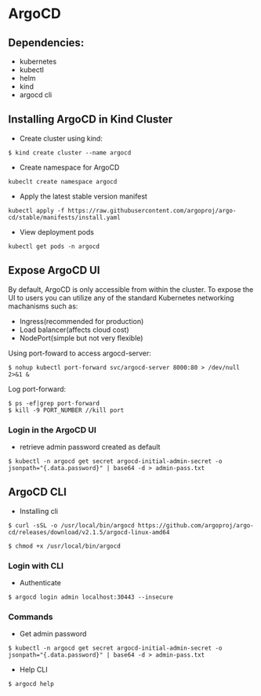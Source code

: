 # ArgoCD

## Dependencies:
- kubernetes
- kubectl
- helm
- kind
- argocd cli

## Installing ArgoCD in Kind Cluster
- Create cluster using kind:
```console
$ kind create cluster --name argocd
```
- Create namespace for ArgoCD
```console
kubeclt create namespace argocd
```
- Apply the latest stable version manifest
```console
kubectl apply -f https://raw.githubusercontent.com/argoproj/argo-cd/stable/manifests/install.yaml
```
- View deployment pods
```console
kubectl get pods -n argocd
```

## Expose ArgoCD UI
By default, ArgoCD is only accessible from within the cluster. To expose the UI to users you can utilize any of the standard Kubernetes networking machanisms such as: 
- Ingress(recommended for production)
- Load balancer(affects cloud cost)
- NodePort(simple but not very flexible)

Using port-foward to access argocd-server:
```console
$ nohup kubectl port-forward svc/argocd-server 8000:80 > /dev/null 2>&1 &
```
Log port-forward:
```console
$ ps -ef|grep port-forward
$ kill -9 PORT_NUMBER //kill port
```

### Login in the ArgoCD UI
- retrieve admin password created as default
```console
$ kubectl -n argocd get secret argocd-initial-admin-secret -o jsonpath="{.data.password}" | base64 -d > admin-pass.txt
```
## ArgoCD CLI

- Installing cli
```console
$ curl -sSL -o /usr/local/bin/argocd https://github.com/argoproj/argo-cd/releases/download/v2.1.5/argocd-linux-amd64
```
```console
$ chmod +x /usr/local/bin/argocd
```

### Login with CLI
- Authenticate
```console
$ argocd login admin localhost:30443 --insecure
```
### Commands

- Get admin password
```console
$ kubectl -n argocd get secret argocd-initial-admin-secret -o jsonpath="{.data.password}" | base64 -d > admin-pass.txt
```
- Help CLI
```console
$ argocd help
```